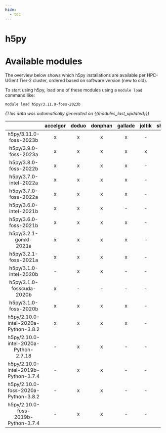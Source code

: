 ```yaml
---
hide:
  - toc
---
```


h5py
====

# Available modules


The overview below shows which h5py installations are available per HPC-UGent Tier-2 cluster, ordered based on software version (new to old).

To start using h5py, load one of these modules using a `module load` command like:

```shell
module load h5py/3.11.0-foss-2023b
```

*(This data was automatically generated on {{modules_last_updated}})*  

| |accelgor|doduo|donphan|gallade|joltik|shinx|skitty|
| :---: | :---: | :---: | :---: | :---: | :---: | :---: | :---: |
|h5py/3.11.0-foss-2023b|x|x|x|x|-|x|x|
|h5py/3.9.0-foss-2023a|x|x|x|x|x|x|x|
|h5py/3.8.0-foss-2022b|x|x|x|x|-|-|-|
|h5py/3.7.0-intel-2022a|x|x|x|x|-|-|-|
|h5py/3.7.0-foss-2022a|x|x|x|x|-|-|-|
|h5py/3.6.0-intel-2021b|x|x|x|-|-|-|-|
|h5py/3.6.0-foss-2021b|x|x|x|x|-|-|-|
|h5py/3.2.1-gomkl-2021a|x|x|x|x|-|-|-|
|h5py/3.2.1-foss-2021a|x|x|x|x|-|-|-|
|h5py/3.1.0-intel-2020b|-|x|x|-|-|-|-|
|h5py/3.1.0-fosscuda-2020b|x|-|-|-|-|-|-|
|h5py/3.1.0-foss-2020b|x|x|x|x|-|-|-|
|h5py/2.10.0-intel-2020a-Python-3.8.2|x|x|x|x|-|-|-|
|h5py/2.10.0-intel-2020a-Python-2.7.18|-|x|x|-|-|-|-|
|h5py/2.10.0-intel-2019b-Python-3.7.4|-|x|x|-|-|-|-|
|h5py/2.10.0-foss-2020a-Python-3.8.2|-|x|x|-|-|-|-|
|h5py/2.10.0-foss-2019b-Python-3.7.4|-|x|x|-|-|-|-|
